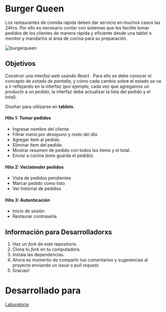 # Burger Queen

Los restaurantes de comida rápida deben dar servicio en muchos casos las 24hrs. Por ello es necesario contar con sistemas que les facilite tomar pedidos de los clientes de manera rápida y eficiente desde una tablet o monitor y mandarlos al área de cocina para su preparación.

![burgerqueen](https://user-images.githubusercontent.com/39387979/49188582-e9207b80-f330-11e8-8163-bd1f894ac465.png)

## Objetivos

Construir una _interfaz web_ usando  _React_ . Para ello se debe conocer el concepto de _estado de pantalla_, y cómo cada cambio sobre el estado se va a ir reflejando en la interfaz (por ejemplo, cada vez que agregamos un _producto_ a un _pedido_, la interfaz debe actualizar la lista del pedido y el total).

Diseñar para utilizarse en **tablets**.


#### Hito 1: Tomar pedidos

* Ingresar nombre del cliente.
* Filtrar _menú_ por _desayuno_ y _resto del día_.
* Agregar ítem al pedido.
* Eliminar ítem del pedido.
* Mostrar _resumen_ de pedido con todos los items y el total.
* Enviar a cocina (esto  guarda el pedido).

#### Hito 2: Ver/atender pedidos

* Vista de pedidos pendientes
* Marcar pedido como listo
* Ver historial de pedidos

#### Hito 3: Autenticación

* Inicio de sesión
* Restaurar contraseña


## Información para Desarrolladorxs

1. Haz un _fork_ de este repositorio.
2. Clona tu _fork_ en tu computadora.
3. Instala las dependencias.
4. Ahora es momento de compartir tus comentarios y sugerencias al proyecto enviando un _issue_ o _pull request_.
5. Gracias!


# Desarrollado para

[Laboratoria](http://www.laboratoria.la/)